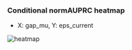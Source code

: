 ### Conditional normAUPRC heatmap

- X: gap_mu, Y: eps_current

![heatmap](/home/elicer/project_0814_2/results/20250816-101314/holdout/conditional_heatmap_gap_mu_vs_eps_current.png)
